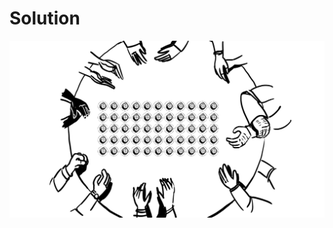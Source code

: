 # Solution
![alt text](https://github.com/Rosaverde/UoL_ITP1_Sleuth/blob/main/501-2/solution.jpg?raw=true)